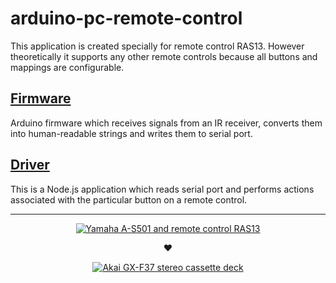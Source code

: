 # arduino-pc-remote-control

This application is created specially for remote control RAS13.
However theoretically it supports any other remote controls because all buttons and mappings
are configurable.

## [Firmware](./firmware)

Arduino firmware which receives signals from an IR receiver, converts them into human-readable
strings and writes them to serial port.

## [Driver](./driver)

This is a Node.js application which reads serial port and performs actions associated with the
particular button on a remote control.

---

<p align="center">
<a href="https://europe.yamaha.com/en/products/audio_visual/hifi_components/a-s501/index.html">
<img
  src="https://europe.yamaha.com/en/files/C16F0F418BB745F49102B5E9C3843ACC_12073_3463x1436_cce09bb4e60b3b00fb7eb63eda5c26f2.jpg"
  alt="Yamaha A-S501 and remote control RAS13">
</a>
</p>

<p align="center">&#10084;</p>

<p align="center">
<a href="https://www.hifiengine.com/manual_library/akai/gx-f37.shtml">
<img
  src="https://www.hifiengine.com/images/model/akai_gx-f37_stereo_cassette_deck.jpg"
  alt="Akai GX-F37 stereo cassette deck">
</a>
</p>
